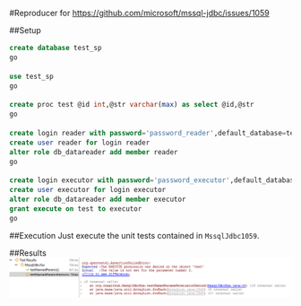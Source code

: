 #Reproducer for https://github.com/microsoft/mssql-jdbc/issues/1059

##Setup
````sql
create database test_sp
go

use test_sp
go

create proc test @id int,@str varchar(max) as select @id,@str
go

create login reader with password='password_reader',default_database=test_sp
create user reader for login reader
alter role db_datareader add member reader
go

create login executor with password='password_executor',default_database=test_sp
create user executor for login executor
alter role db_datareader add member executor
grant execute on test to executor
go
````

##Execution
Just execute the unit tests contained in ``MssqlJdbc1059``.

##Results
![](junit_fail.png)
